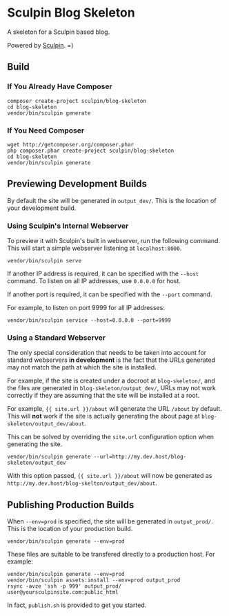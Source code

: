 Sculpin Blog Skeleton
=====================

A skeleton for a Sculpin based blog.

Powered by [Sculpin](http://sculpin.io). =)

Build
-----

### If You Already Have Composer

    composer create-project sculpin/blog-skeleton
    cd blog-skeleton
    vendor/bin/sculpin generate

### If You Need Composer

    wget http://getcomposer.org/composer.phar
    php composer.phar create-project sculpin/blog-skeleton
    cd blog-skeleton
    vendor/bin/sculpin generate


Previewing Development Builds
-----------------------------

By default the site will be generated in `output_dev/`. This is the location
of your development build.

### Using Sculpin's Internal Webserver

To preview it with Sculpin's built in webserver, run the following command.
This will start a simple webserver listening at `localhost:8000`.

    vendor/bin/sculpin serve

If another IP address is required, it can be specified with the `--host`
command. To listen on all IP addresses, use `0.0.0.0` for host.

If another port is required, it can be specified with the `--port` command.

For example, to listen on port 9999 for all IP addresses:

    vendor/bin/sculpin service --host=0.0.0.0 --port=9999

### Using a Standard Webserver

The only special consideration that needs to be taken into account for standard
webservers **in development** is the fact that the URLs generated may not match
the path at which the site is installed.

For example, if the site is created under a docroot at `blog-skeleton/`, and the
files are generated in `blog-skeleton/output_dev/`, URLs may not work correctly
if they are assuming that the site will be installed at a root.

For example, `{{ site.url }}/about` will generate the URL `/about` by default.
This will **not** work if the site is actually generating the about page at
`blog-skeleton/output_dev/about`.

This can be solved by overriding the `site.url` configuration option when
generating the site.

    vendor/bin/sculpin generate --url=http://my.dev.host/blog-skeleton/output_dev

With this option passed, `{{ site.url }}/about` will now be generated as
`http://my.dev.host/blog-skelton/output_dev/about`.


Publishing Production Builds
----------------------------

When `--env=prod` is specified, the site will be generated in `output_prod/`. This
is the location of your production build.

    vendor/bin/sculpin generate --env=prod

These files are suitable to be transfered directly to a production host. For example:

    vendor/bin/sculpin generate --env=prod
    vendor/bin/sculpin assets:install --env=prod output_prod
    rsync -avze 'ssh -p 999' output_prod/ user@yoursculpinsite.com:public_html

In fact, `publish.sh` is provided to get you started.
